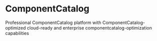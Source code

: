 # ComponentCatalog
Professional ComponentCatalog platform with ComponentCatalog-optimized cloud-ready and enterprise componentcatalog-optimization capabilities
